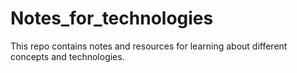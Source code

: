# Notes_for_technologies
This repo contains notes and resources for learning about different concepts and technologies.
